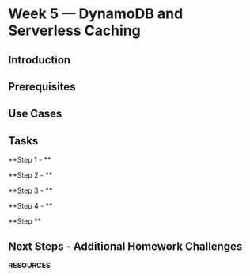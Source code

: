 # Week 5 — DynamoDB and Serverless Caching


 
## Introduction


## Prerequisites



## Use Cases


## Tasks



**Step 1 - **

**Step 2 - **



**Step 3 -  **


**Step 4 - **


**Step **


## Next Steps - Additional Homework Challenges



**RESOURCES**
